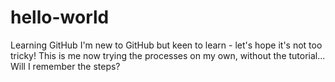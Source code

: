# hello-world
Learning GitHub
I'm new to GitHub but keen to learn - let's hope it's not too tricky!
This is me now trying the processes on my own, without the tutorial...
Will I remember the steps?
